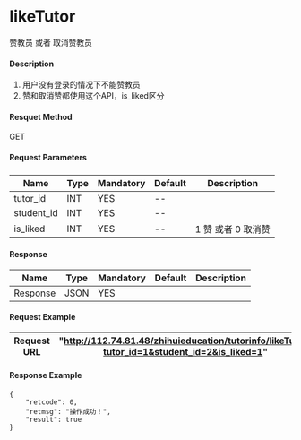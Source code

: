 # likeTutor
赞教员 或者 取消赞教员

#### Description
1. 用户没有登录的情况下不能赞教员
2. 赞和取消赞都使用这个API，is_liked区分

#### Resquet Method
GET
#### Request Parameters

#####
| Name | Type | Mandatory | Default | Description |
| -- | -- | -- | -- | -- |
| tutor_id | INT | YES | -- |  |
| student_id | INT | YES | -- |  |
| is_liked | INT | YES | -- | 1 赞 或者 0 取消赞 |




#### Response
| Name | Type | Mandatory | Default | Description |
| -- | -- | -- | -- | -- |
| Response | JSON | YES| |   |


#### Request Example

|Request URL | "http://112.74.81.48/zhihuieducation/tutorinfo/likeTutor?tutor_id=1&student_id=2&is_liked=1" |
| --| -- |


#### Response Example

```
{
    "retcode": 0,
    "retmsg": "操作成功！",
    "result": true
}
```






